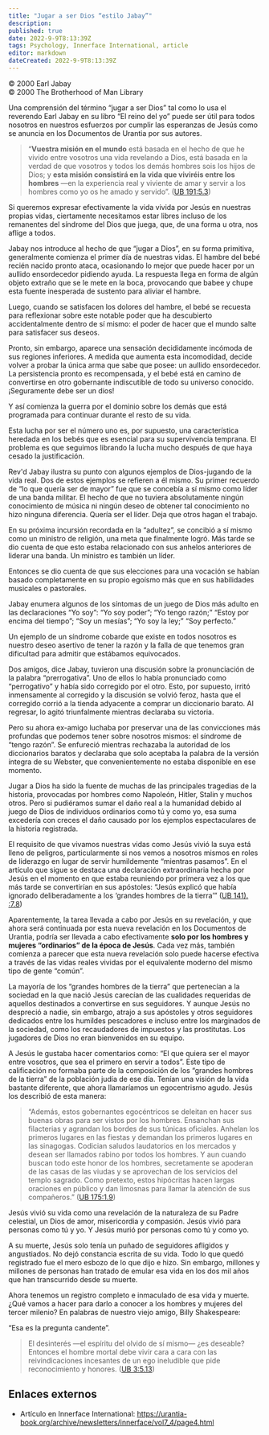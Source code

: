 ```yaml
---
title: "Jugar a ser Dios “estilo Jabay”"
description: 
published: true
date: 2022-9-9T8:13:39Z
tags: Psychology, Innerface International, article
editor: markdown
dateCreated: 2022-9-9T8:13:39Z
---
```


<p class="v-card v-sheet theme--light grey lighten-3 px-2">© 2000 Earl Jabay<br>© 2000 The Brotherhood of Man Library</p>

Una comprensión del término “jugar a ser Dios” tal como lo usa el reverendo Earl Jabay en su libro “El reino del yo” puede ser útil para todos nosotros en nuestros esfuerzos por cumplir las esperanzas de Jesús como se anuncia en los Documentos de Urantia por sus autores.

> “**Vuestra misión en el mundo** está basada en el hecho de que he vivido entre vosotros una vida revelando a Dios, está basada en la verdad de que vosotros y todos los demás hombres sois los hijos de Dios; y **esta misión consistirá en la vida que viviréis entre los hombres** —en la experiencia real y viviente de amar y servir a los hombres como yo os he amado y servido”. ([UB 191:5.3](/es/El_Libro_de_Urantia/191#p5_3))

Si queremos expresar efectivamente la vida vivida por Jesús en nuestras propias vidas, ciertamente necesitamos estar libres incluso de los remanentes del síndrome del Dios que juega, que, de una forma u otra, nos aflige a todos.

Jabay nos introduce al hecho de que “jugar a Dios”, en su forma primitiva, generalmente comienza el primer día de nuestras vidas. El hambre del bebé recién nacido pronto ataca, ocasionando lo mejor que puede hacer por un aullido ensordecedor pidiendo ayuda. La respuesta llega en forma de algún objeto extraño que se le mete en la boca, provocando que babee y chupe esta fuente inesperada de sustento para aliviar el hambre.

Luego, cuando se satisfacen los dolores del hambre, el bebé se recuesta para reflexionar sobre este notable poder que ha descubierto accidentalmente dentro de sí mismo: el poder de hacer que el mundo salte para satisfacer sus deseos.

Pronto, sin embargo, aparece una sensación decididamente incómoda de sus regiones inferiores. A medida que aumenta esta incomodidad, decide volver a probar la única arma que sabe que posee: un aullido ensordecedor. La persistencia pronto es recompensada, y el bebé está en camino de convertirse en otro gobernante indiscutible de todo su universo conocido. ¡Seguramente debe ser un dios!

Y así comienza la guerra por el dominio sobre los demás que está programada para continuar durante el resto de su vida.

Esta lucha por ser el número uno es, por supuesto, una característica heredada en los bebés que es esencial para su supervivencia temprana. El problema es que seguimos librando la lucha mucho después de que haya cesado la justificación.

Rev'd Jabay ilustra su punto con algunos ejemplos de Dios-jugando de la vida real. Dos de estos ejemplos se refieren a él mismo. Su primer recuerdo de “lo que quería ser de mayor” fue que se concebía a sí mismo como líder de una banda militar. El hecho de que no tuviera absolutamente ningún conocimiento de música ni ningún deseo de obtener tal conocimiento no hizo ninguna diferencia. Quería ser el líder. Deja que otros hagan el trabajo.

En su próxima incursión recordada en la “adultez”, se concibió a sí mismo como un ministro de religión, una meta que finalmente logró. Más tarde se dio cuenta de que esto estaba relacionado con sus anhelos anteriores de liderar una banda. Un ministro es también un líder.

Entonces se dio cuenta de que sus elecciones para una vocación se habían basado completamente en su propio egoísmo más que en sus habilidades musicales o pastorales.

Jabay enumera algunos de los síntomas de un juego de Dios más adulto en las declaraciones “Yo soy”: “Yo soy poder”; “Yo tengo razón;” “Estoy por encima del tiempo”; “Soy un mesías”; “Yo soy la ley;” “Soy perfecto.”

Un ejemplo de un síndrome cobarde que existe en todos nosotros es nuestro deseo asertivo de tener la razón y la falla de que tenemos gran dificultad para admitir que estábamos equivocados.

Dos amigos, dice Jabay, tuvieron una discusión sobre la pronunciación de la palabra “prerrogativa”. Uno de ellos lo había pronunciado como “perrogativo” y había sido corregido por el otro. Esto, por supuesto, irritó inmensamente al corregido y la discusión se volvió feroz, hasta que el corregido corrió a la tienda adyacente a comprar un diccionario barato. Al regresar, lo agitó triunfalmente mientras declaraba su victoria.

Pero su ahora ex-amigo luchaba por preservar una de las convicciones más profundas que podemos tener sobre nosotros mismos: el síndrome de “tengo razón”. Se enfureció mientras rechazaba la autoridad de los diccionarios baratos y declaraba que solo aceptaba la palabra de la versión íntegra de su Webster, que convenientemente no estaba disponible en ese momento.

Jugar a Dios ha sido la fuente de muchas de las principales tragedias de la historia, provocadas por hombres como Napoleón, Hitler, Stalin y muchos otros. Pero si pudiéramos sumar el daño real a la humanidad debido al juego de Dios de individuos ordinarios como tú y como yo, esa suma excedería con creces el daño causado por los ejemplos espectaculares de la historia registrada.

El requisito de que vivamos nuestras vidas como Jesús vivió la suya está lleno de peligros, particularmente si nos vemos a nosotros mismos en roles de liderazgo en lugar de servir humildemente “mientras pasamos”. En el artículo que sigue se destaca una declaración extraordinaria hecha por Jesús en el momento en que estaba reuniendo por primera vez a los que más tarde se convertirían en sus apóstoles: “Jesús explicó que había ignorado deliberadamente a los ‘grandes hombres de la tierra’” ([UB 141). :7.8](/es/El_libro_de_Urantia/141#p7_8))

Aparentemente, la tarea llevada a cabo por Jesús en su revelación, y que ahora será continuada por esta nueva revelación en los Documentos de Urantia, podría ser llevada a cabo efectivamente **solo por los hombres y mujeres “ordinarios” de la época de Jesús**. Cada vez más, también comienza a parecer que esta nueva revelación solo puede hacerse efectiva a través de las vidas reales vividas por el equivalente moderno del mismo tipo de gente “común”.

La mayoría de los “grandes hombres de la tierra” que pertenecían a la sociedad en la que nació Jesús carecían de las cualidades requeridas de aquellos destinados a convertirse en sus seguidores. Y aunque Jesús no despreció a nadie, sin embargo, atrajo a sus apóstoles y otros seguidores dedicados entre los humildes pescadores e incluso entre los marginados de la sociedad, como los recaudadores de impuestos y las prostitutas. Los jugadores de Dios no eran bienvenidos en su equipo.

A Jesús le gustaba hacer comentarios como: “El que quiera ser el mayor entre vosotros, que sea el primero en servir a todos”. Este tipo de calificación no formaba parte de la composición de los “grandes hombres de la tierra” de la población judía de ese día. Tenían una visión de la vida bastante diferente, que ahora llamaríamos un egocentrismo agudo. Jesús los describió de esta manera:

> “Además, estos gobernantes egocéntricos se deleitan en hacer sus buenas obras para ser vistos por los hombres. Ensanchan sus filacterias y agrandan los bordes de sus túnicas oficiales. Anhelan los primeros lugares en las fiestas y demandan los primeros lugares en las sinagogas. Codician saludos laudatorios en los mercados y desean ser llamados rabino por todos los hombres. Y aun cuando buscan todo este honor de los hombres, secretamente se apoderan de las casas de las viudas y se aprovechan de los servicios del templo sagrado. Como pretexto, estos hipócritas hacen largas oraciones en público y dan limosnas para llamar la atención de sus compañeros.” ([UB 175:1.9](/es/El_Libro_de_Urantia/175#p1_9))

Jesús vivió su vida como una revelación de la naturaleza de su Padre celestial, un Dios de amor, misericordia y compasión. Jesús vivió para personas como tú y yo. Y Jesús murió por personas como tú y como yo.

A su muerte, Jesús solo tenía un puñado de seguidores afligidos y angustiados. No dejó constancia escrita de su vida. Todo lo que quedó registrado fue el mero esbozo de lo que dijo e hizo. Sin embargo, millones y millones de personas han tratado de emular esa vida en los dos mil años que han transcurrido desde su muerte.

Ahora tenemos un registro completo e inmaculado de esa vida y muerte. ¿Qué vamos a hacer para darlo a conocer a los hombres y mujeres del tercer milenio? En palabras de nuestro viejo amigo, Billy Shakespeare:

“Esa es la pregunta candente”.

> El desinterés —el espíritu del olvido de sí mismo— ¿es deseable? Entonces el hombre mortal debe vivir cara a cara con las reivindicaciones incesantes de un ego ineludible que pide reconocimiento y honores. ([UB 3:5.13](/es/El_Libro_de_Urantia/3#p5_13))

## Enlaces externos

- Artículo en Innerface International: https://urantia-book.org/archive/newsletters/innerface/vol7_4/page4.html


